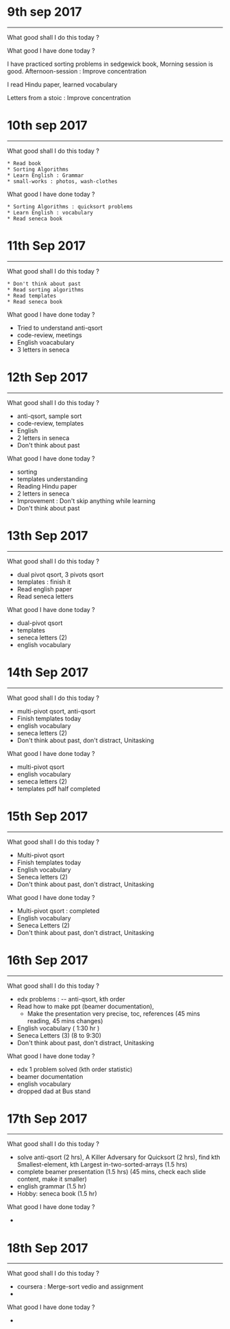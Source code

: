 
# 9th sep 2017
---------------
What good shall I do this today ?
 

What good I have done today ?

I have practiced sorting problems in sedgewick book, Morning session is good.
Afternoon-session : Improve concentration

I read Hindu paper, learned vocabulary

Letters from a stoic : Improve concentration


# 10th sep 2017
---------------
What good shall I do this today ?

    * Read book
    * Sorting Algorithms
    * Learn English : Grammar
    * small-works : photos, wash-clothes

What good I have done today ?

    * Sorting Algorithms : quicksort problems
    * Learn English : vocabulary
    * Read seneca book
    
# 11th Sep 2017
-----------------

What good shall I do this today ?
 
    * Don't think about past
    * Read sorting algorithms
    * Read templates
    * Read seneca book

What good I have done today ?

   * Tried to understand anti-qsort
   * code-review, meetings
   * English voacabulary
   * 3 letters in seneca


# 12th Sep 2017
-----------------

What good shall I do this today ?
 
 * anti-qsort, sample sort
 * code-review, templates
 * English
 * 2 letters in seneca
 * Don't think about past

What good I have done today ?

 * sorting
 * templates understanding
 * Reading Hindu paper
 * 2 letters in seneca
 * Improvement : Don't skip anything while learning 
 * Don't think about past


# 13th Sep 2017
-----------------

What good shall I do this today ?
 
 * dual pivot qsort, 3 pivots qsort
 * templates : finish it
 * Read english paper
 * Read seneca letters 

What good I have done today ?

 * dual-pivot qsort
 * templates
 * seneca letters (2)
 * english vocabulary
 
# 14th Sep 2017
-----------------

What good shall I do this today ?
 
 * multi-pivot qsort, anti-qsort
 * Finish templates today
 * english vocabulary
 * seneca letters (2)
 * Don't think about past, don't distract, Unitasking

What good I have done today ?

 * multi-pivot qsort
 * english vocabulary
 * seneca letters (2)
 * templates pdf half completed

# 15th Sep 2017
---------------

What good shall I do this today ?
 
 * Multi-pivot qsort
 * Finish templates today
 * English vocabulary
 * Seneca letters (2)
 * Don't think about past, don't distract, Unitasking
 

What good I have done today ?

 * Multi-pivot qsort : completed
 * English vocabulary
 * Seneca Letters (2)
 * Don't think about past, don't distract, Unitasking


# 16th Sep 2017
---------------

What good shall I do this today ?

 * edx problems : 
    -- anti-qsort, kth order
 * Read how to make ppt (beamer documentation), 
    - Make the presentation very precise, toc, references (45 mins reading, 45 mins changes)
 * English vocabulary ( 1:30 hr )
 * Seneca Letters (3)  (8 to 9:30)
 * Don't think about past, don't distract, Unitasking

What good I have done today ?

 * edx 1 problem solved (kth order statistic)
 * beamer documentation
 * english vocabulary
 * dropped dad at Bus stand 


# 17th Sep 2017
----------------

What good shall I do this today ?

 * solve anti-qsort (2 hrs), A Killer Adversary for Quicksort (2 hrs),
   find kth Smallest-element, kth Largest in-two-sorted-arrays (1.5 hrs)
 * complete beamer presentation (1.5 hrs) (45 mins, check each slide content, make it smaller)
 * english grammar (1.5 hr)
 * Hobby: seneca book (1.5 hr)

What good I have done today ?

 * 


# 18th Sep 2017
----------------

What good shall I do this today ?

 * coursera : Merge-sort vedio and assignment
 * 

What good I have done today ?

 * 








